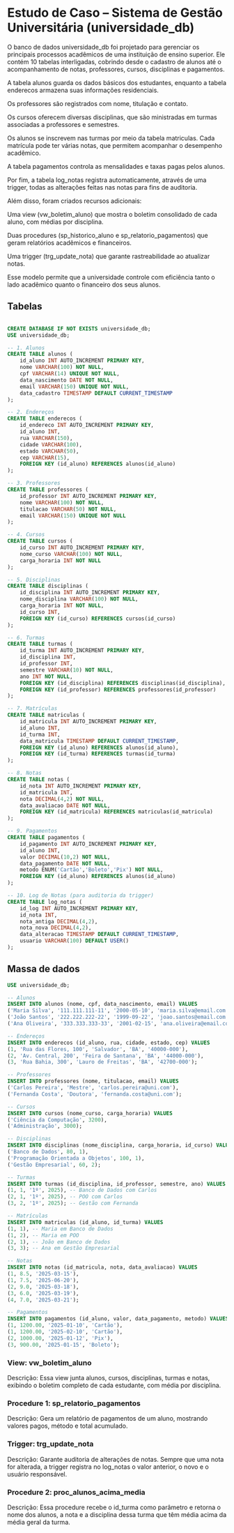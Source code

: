 # Estudo de Caso – Sistema de Gestão Universitária (universidade_db)

O banco de dados universidade_db foi projetado para gerenciar os principais processos acadêmicos de uma instituição de ensino superior. Ele contém 10 tabelas interligadas, cobrindo desde o cadastro de alunos até o acompanhamento de notas, professores, cursos, disciplinas e pagamentos.

A tabela alunos guarda os dados básicos dos estudantes, enquanto a tabela enderecos armazena suas informações residenciais.

Os professores são registrados com nome, titulação e contato.

Os cursos oferecem diversas disciplinas, que são ministradas em turmas associadas a professores e semestres.

Os alunos se inscrevem nas turmas por meio da tabela matriculas. Cada matrícula pode ter várias notas, que permitem acompanhar o desempenho acadêmico.

A tabela pagamentos controla as mensalidades e taxas pagas pelos alunos.

Por fim, a tabela log_notas registra automaticamente, através de uma trigger, todas as alterações feitas nas notas para fins de auditoria.

Além disso, foram criados recursos adicionais:

Uma view (vw_boletim_aluno) que mostra o boletim consolidado de cada aluno, com médias por disciplina.

Duas procedures (sp_historico_aluno e sp_relatorio_pagamentos) que geram relatórios acadêmicos e financeiros.

Uma trigger (trg_update_nota) que garante rastreabilidade ao atualizar notas.

Esse modelo permite que a universidade controle com eficiência tanto o lado acadêmico quanto o financeiro dos seus alunos.

## Tabelas

```sql

CREATE DATABASE IF NOT EXISTS universidade_db;
USE universidade_db;

-- 1. Alunos
CREATE TABLE alunos (
    id_aluno INT AUTO_INCREMENT PRIMARY KEY,
    nome VARCHAR(100) NOT NULL,
    cpf VARCHAR(14) UNIQUE NOT NULL,
    data_nascimento DATE NOT NULL,
    email VARCHAR(150) UNIQUE NOT NULL,
    data_cadastro TIMESTAMP DEFAULT CURRENT_TIMESTAMP
);

-- 2. Endereços
CREATE TABLE enderecos (
    id_endereco INT AUTO_INCREMENT PRIMARY KEY,
    id_aluno INT,
    rua VARCHAR(150),
    cidade VARCHAR(100),
    estado VARCHAR(50),
    cep VARCHAR(15),
    FOREIGN KEY (id_aluno) REFERENCES alunos(id_aluno)
);

-- 3. Professores
CREATE TABLE professores (
    id_professor INT AUTO_INCREMENT PRIMARY KEY,
    nome VARCHAR(100) NOT NULL,
    titulacao VARCHAR(50) NOT NULL,
    email VARCHAR(150) UNIQUE NOT NULL
);

-- 4. Cursos
CREATE TABLE cursos (
    id_curso INT AUTO_INCREMENT PRIMARY KEY,
    nome_curso VARCHAR(100) NOT NULL,
    carga_horaria INT NOT NULL
);

-- 5. Disciplinas
CREATE TABLE disciplinas (
    id_disciplina INT AUTO_INCREMENT PRIMARY KEY,
    nome_disciplina VARCHAR(100) NOT NULL,
    carga_horaria INT NOT NULL,
    id_curso INT,
    FOREIGN KEY (id_curso) REFERENCES cursos(id_curso)
);

-- 6. Turmas
CREATE TABLE turmas (
    id_turma INT AUTO_INCREMENT PRIMARY KEY,
    id_disciplina INT,
    id_professor INT,
    semestre VARCHAR(10) NOT NULL,
    ano INT NOT NULL,
    FOREIGN KEY (id_disciplina) REFERENCES disciplinas(id_disciplina),
    FOREIGN KEY (id_professor) REFERENCES professores(id_professor)
);

-- 7. Matrículas
CREATE TABLE matriculas (
    id_matricula INT AUTO_INCREMENT PRIMARY KEY,
    id_aluno INT,
    id_turma INT,
    data_matricula TIMESTAMP DEFAULT CURRENT_TIMESTAMP,
    FOREIGN KEY (id_aluno) REFERENCES alunos(id_aluno),
    FOREIGN KEY (id_turma) REFERENCES turmas(id_turma)
);

-- 8. Notas
CREATE TABLE notas (
    id_nota INT AUTO_INCREMENT PRIMARY KEY,
    id_matricula INT,
    nota DECIMAL(4,2) NOT NULL,
    data_avaliacao DATE NOT NULL,
    FOREIGN KEY (id_matricula) REFERENCES matriculas(id_matricula)
);

-- 9. Pagamentos
CREATE TABLE pagamentos (
    id_pagamento INT AUTO_INCREMENT PRIMARY KEY,
    id_aluno INT,
    valor DECIMAL(10,2) NOT NULL,
    data_pagamento DATE NOT NULL,
    metodo ENUM('Cartão','Boleto','Pix') NOT NULL,
    FOREIGN KEY (id_aluno) REFERENCES alunos(id_aluno)
);

-- 10. Log de Notas (para auditoria da trigger)
CREATE TABLE log_notas (
    id_log INT AUTO_INCREMENT PRIMARY KEY,
    id_nota INT,
    nota_antiga DECIMAL(4,2),
    nota_nova DECIMAL(4,2),
    data_alteracao TIMESTAMP DEFAULT CURRENT_TIMESTAMP,
    usuario VARCHAR(100) DEFAULT USER()
);

```

## Massa de dados

```sql
USE universidade_db;

-- Alunos
INSERT INTO alunos (nome, cpf, data_nascimento, email) VALUES
('Maria Silva', '111.111.111-11', '2000-05-10', 'maria.silva@email.com'),
('João Santos', '222.222.222-22', '1999-09-22', 'joao.santos@email.com'),
('Ana Oliveira', '333.333.333-33', '2001-02-15', 'ana.oliveira@email.com');

-- Endereços
INSERT INTO enderecos (id_aluno, rua, cidade, estado, cep) VALUES
(1, 'Rua das Flores, 100', 'Salvador', 'BA', '40000-000'),
(2, 'Av. Central, 200', 'Feira de Santana', 'BA', '44000-000'),
(3, 'Rua Bahia, 300', 'Lauro de Freitas', 'BA', '42700-000');

-- Professores
INSERT INTO professores (nome, titulacao, email) VALUES
('Carlos Pereira', 'Mestre', 'carlos.pereira@uni.com'),
('Fernanda Costa', 'Doutora', 'fernanda.costa@uni.com');

-- Cursos
INSERT INTO cursos (nome_curso, carga_horaria) VALUES
('Ciência da Computação', 3200),
('Administração', 3000);

-- Disciplinas
INSERT INTO disciplinas (nome_disciplina, carga_horaria, id_curso) VALUES
('Banco de Dados', 80, 1),
('Programação Orientada a Objetos', 100, 1),
('Gestão Empresarial', 60, 2);

-- Turmas
INSERT INTO turmas (id_disciplina, id_professor, semestre, ano) VALUES
(1, 1, '1º', 2025), -- Banco de Dados com Carlos
(2, 1, '1º', 2025), -- POO com Carlos
(3, 2, '1º', 2025); -- Gestão com Fernanda

-- Matrículas
INSERT INTO matriculas (id_aluno, id_turma) VALUES
(1, 1), -- Maria em Banco de Dados
(1, 2), -- Maria em POO
(2, 1), -- João em Banco de Dados
(3, 3); -- Ana em Gestão Empresarial

-- Notas
INSERT INTO notas (id_matricula, nota, data_avaliacao) VALUES
(1, 8.5, '2025-03-15'),
(1, 7.5, '2025-06-20'),
(2, 9.0, '2025-03-18'),
(3, 6.0, '2025-03-19'),
(4, 7.0, '2025-03-21');

-- Pagamentos
INSERT INTO pagamentos (id_aluno, valor, data_pagamento, metodo) VALUES
(1, 1200.00, '2025-01-10', 'Cartão'),
(1, 1200.00, '2025-02-10', 'Cartão'),
(2, 1000.00, '2025-01-12', 'Pix'),
(3, 900.00, '2025-01-15', 'Boleto');

```

### View: vw_boletim_aluno

Descrição: Essa view junta alunos, cursos, disciplinas, turmas e notas, exibindo o boletim completo de cada estudante, com média por disciplina.

### Procedure 1: sp_relatorio_pagamentos

Descrição: Gera um relatório de pagamentos de um aluno, mostrando valores pagos, método e total acumulado.


### Trigger: trg_update_nota

Descrição: Garante auditoria de alterações de notas. Sempre que uma nota for alterada, a trigger registra no log_notas o valor anterior, o novo e o usuário responsável.

### Procedure 2: proc_alunos_acima_media


Descrição: Essa procedure recebe o id_turma como parâmetro e retorna o nome dos alunos, a nota e a disciplina dessa turma que têm média acima da média geral da turma.


